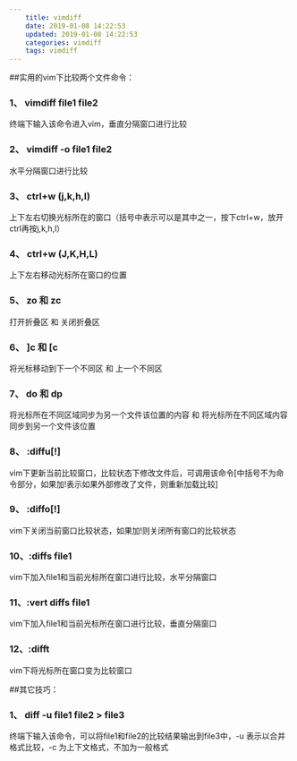 ```yaml
---
    title: vimdiff
    date: 2019-01-08 14:22:53
    updated: 2019-01-08 14:22:53
    categories: vimdiff
    tags: vimdiff
---
```


##实用的vim下比较两个文件命令：

### 1、 vimdiff file1 file2
终端下输入该命令进入vim，垂直分隔窗口进行比较

### 2、 vimdiff -o file1 file2
水平分隔窗口进行比较

### 3、 ctrl+w (j,k,h,l)
上下左右切换光标所在的窗口（括号中表示可以是其中之一，按下ctrl+w，放开ctrl再按j,k,h,l）

### 4、 ctrl+w (J,K,H,L)
上下左右移动光标所在窗口的位置

### 5、 zo 和 zc
打开折叠区 和 关闭折叠区

### 6、 ]c 和 [c
将光标移动到下一个不同区 和 上一个不同区

### 7、 do 和 dp
将光标所在不同区域同步为另一个文件该位置的内容 和 将光标所在不同区域内容同步到另一个文件该位置

### 8、 :diffu[!]
vim下更新当前比较窗口，比较状态下修改文件后，可调用该命令[中括号不为命令部分，如果加!表示如果外部修改了文件，则重新加载比较]

### 9、 :diffo[!]
vim下关闭当前窗口比较状态，如果加!则关闭所有窗口的比较状态

### 10、:diffs file1
vim下加入file1和当前光标所在窗口进行比较，水平分隔窗口

### 11、:vert diffs file1
vim下加入file1和当前光标所在窗口进行比较，垂直分隔窗口

### 12、:difft
vim下将光标所在窗口变为比较窗口


##其它技巧：

### 1、 diff -u file1 file2 > file3
终端下输入该命令，可以将file1和file2的比较结果输出到file3中，-u 表示以合并格式比较，-c 为上下文格式，不加为一般格式

